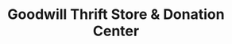 ---
title: "Goodwill Thrift Store & Donation Center"
url: /ardmore/goodwill-thrift-store-and-donation-center/
shop: charity
---